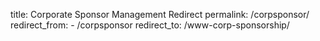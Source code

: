 title: Corporate Sponsor Management Redirect
permalink: /corpsponsor/
redirect_from: 
    - /corpsponsor
redirect_to: /www-corp-sponsorship/

